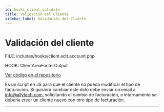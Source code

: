 ```yaml
---
id: hooks_client_validate
title: Validación del Cliente
sidebar_label: Validación del Cliente
---
```


# Validación del cliente

FILE: includes/hooks/client.edit.account.php

HOOK: ClientAreaFooterOutput

<a href="http://stash.allytech.com:7990/projects/WHMCS/repos/whmcs-741/browse/includes/hooks/client.edit.account.php" target="_blank">Ver código en el repositorio</a>

Es un script en JS para que el cliente no pueda modificar el tipo de facturación. Si quisiera cambiar este dato debe enviar un email a info@allytech.com, solicitando el cambio de facturación, e internamente se debería crear un cliente nuevo con otro tipo de facturación.

---
